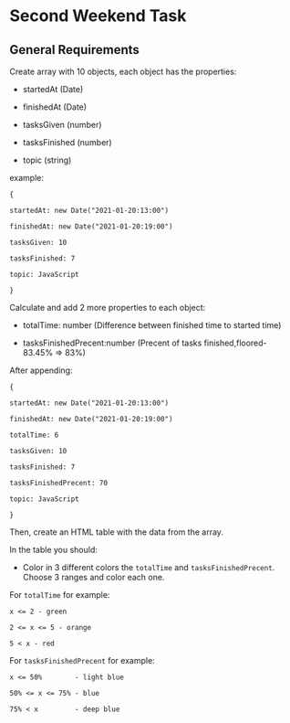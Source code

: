 # Second Weekend Task

## General Requirements

Create array with 10 objects, each object has the properties:

- startedAt (Date)

- finishedAt (Date)

<!-- - totalTime (number) -->

- tasksGiven (number)

- tasksFinished (number)

<!-- - tasksFinishedPrecent (number, floored- 83.45% => 83%) -->

- topic (string)

example:

    {

    startedAt: new Date("2021-01-20:13:00")

    finishedAt: new Date("2021-01-20:19:00")

    tasksGiven: 10

    tasksFinished: 7

    topic: JavaScript

    }

Calculate and add 2 more properties to each object:

- totalTime: number (Difference between finished time to started time)

- tasksFinishedPrecent:number (Precent of tasks finished,floored- 83.45% => 83%)

After appending:

    {

    startedAt: new Date("2021-01-20:13:00")

    finishedAt: new Date("2021-01-20:19:00")

    totalTime: 6

    tasksGiven: 10

    tasksFinished: 7

    tasksFinishedPrecent: 70

    topic: JavaScript

    }

Then, create an HTML table with the data from the array.

In the table you should:

- Color in 3 different colors the `totalTime` and `tasksFinishedPrecent`. Choose 3 ranges and color each one.

For `totalTime` for example:

    x <= 2 - green

    2 <= x <= 5 - orange

    5 < x - red

For `tasksFinishedPrecent` for example:

    x <= 50%        - light blue

    50% <= x <= 75% - blue

    75% < x         - deep blue
